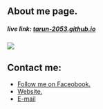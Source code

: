 ## About me page.
##### live link: <a href=https://https://tarun-2053.github.io>tarun-2053.github.io</a>

<img src="assets/img/website-preview.jpg">

## Contact me:
<ul>
    <li><a href='https://facebook.com/tarunganta'> Follow me on Faceobook.</li>
    <li><a href='https://developersoriful.com'> Website.</li>
    <li><a href='mailto:developersoriful@gmail.com'> E-mail </li>
</ul>
